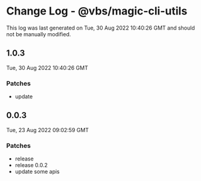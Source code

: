 # Change Log - @vbs/magic-cli-utils

This log was last generated on Tue, 30 Aug 2022 10:40:26 GMT and should not be manually modified.

## 1.0.3
Tue, 30 Aug 2022 10:40:26 GMT

### Patches

- update

## 0.0.3
Tue, 23 Aug 2022 09:02:59 GMT

### Patches

- release
- release 0.0.2
- update some apis

